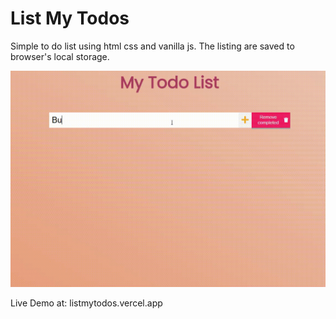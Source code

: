 # List My Todos
Simple to do list using html css and vanilla js. The listing are saved to browser's local storage.

![](demo.gif)

Live Demo at: listmytodos.vercel.app
